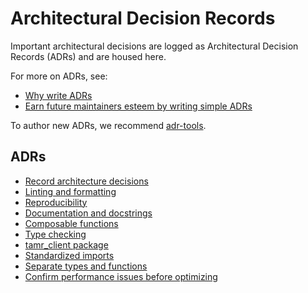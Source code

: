 # Architectural Decision Records

Important architectural decisions are logged as Architectural Decision Records (ADRs)
and are housed here.

For more on ADRs, see:
- [Why write ADRs](https://github.blog/2020-08-13-why-write-adrs/)
- [Earn future maintainers esteem by writing simple ADRs](https://understandlegacycode.com/blog/earn-maintainers-esteem-with-adrs/)

To author new ADRs, we recommend [adr-tools](https://github.com/npryce/adr-tools).

## ADRs

* [Record architecture decisions](/contributor-guide/adr/0001-record-architecture-decisions)
* [Linting and formatting](/contributor-guide/adr/0002-linting-and-formatting)
* [Reproducibility](/contributor-guide/adr/0003-reproducibility)
* [Documentation and docstrings](/contributor-guide/adr/0004-documentation-and-docstrings)
* [Composable functions](/contributor-guide/adr/0005-composable-functions)
* [Type checking](/contributor-guide/adr/0006-type-checking)
* [tamr_client package](/contributor-guide/adr/0007-tamr-client-package)
* [Standardized imports](/contributor-guide/adr/0008-standardized-imports)
* [Separate types and functions](/contributor-guide/adr/0009-separate-types-and-functions)
* [Confirm performance issues before optimizing](/contributor-guide/adr/0010-confirm-performance-issues-before-optimizing)
